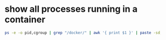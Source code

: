 # show all processes running in a container
```bash
ps -e -o pid,cgroup | grep "/docker/" | awk '{ print $1 }' | paste -sd, | xargs -r -n1 -I{} ps -p{} u
```
